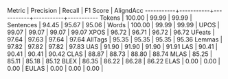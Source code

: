 Metric     | Precision |    Recall |  F1 Score | AligndAcc
-----------+-----------+-----------+-----------+-----------
Tokens     |    100.00 |     99.99 |     99.99 |
Sentences  |     94.45 |     95.67 |     95.06 |
Words      |    100.00 |     99.99 |     99.99 |
UPOS       |     99.07 |     99.07 |     99.07 |     99.07
XPOS       |     96.72 |     96.71 |     96.72 |     96.72
UFeats     |     97.64 |     97.63 |     97.64 |     97.64
AllTags    |     95.35 |     95.35 |     95.35 |     95.36
Lemmas     |     97.82 |     97.82 |     97.82 |     97.83
UAS        |     91.90 |     91.90 |     91.90 |     91.91
LAS        |     90.41 |     90.41 |     90.41 |     90.42
CLAS       |     88.87 |     88.73 |     88.80 |     88.74
MLAS       |     85.25 |     85.11 |     85.18 |     85.12
BLEX       |     86.35 |     86.22 |     86.28 |     86.22
ELAS       |      0.00 |      0.00 |      0.00 |
EULAS      |      0.00 |      0.00 |      0.00 |

